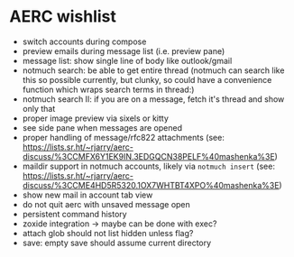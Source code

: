 # AERC wishlist

- switch accounts during compose
- preview emails during message list (i.e. preview pane)
- message list: show single line of body like outlook/gmail
- notmuch search: be able to get entire thread (notmuch can search like this so possible currently, but clunky, so could have a convenience function which wraps search terms in thread:)
- notmuch search II: if you are on a message, fetch it's thread and show only that
- proper image preview via sixels or kitty
- see side pane when messages are opened
- proper handling of message/rfc822 attachments (see: https://lists.sr.ht/~rjarry/aerc-discuss/%3CCMFX6Y1EK9IN.3EDGQCN38PELF%40mashenka%3E)
- maildir support in notmuch accounts, likely via `notmuch insert` (see: https://lists.sr.ht/~rjarry/aerc-discuss/%3CCME4HD5R5320.1OX7WHTBT4XPO%40mashenka%3E)
- show new mail in account tab view
- do not quit aerc with unsaved message open
- persistent command history
- zoxide integration -> maybe can be done with exec?
- attach glob should not list hidden unless flag?
- save: empty save should assume current directory

